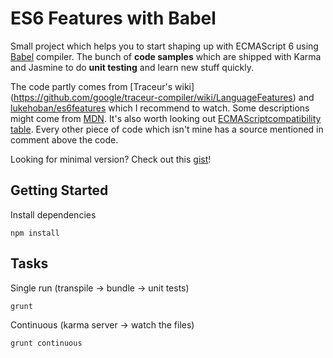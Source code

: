 # ES6 Features with Babel

Small project which helps you to start shaping up with ECMAScript 6 using [Babel](https://babeljs.io/) compiler. The bunch of **code samples** which are shipped with Karma and Jasmine to do **unit testing** and learn new stuff quickly.

The code partly comes from [Traceur's wiki] (https://github.com/google/traceur-compiler/wiki/LanguageFeatures) and [lukehoban/es6features](https://github.com/lukehoban/es6features) which I recommend to watch. Some descriptions might come from [MDN](https://developer.mozilla.org). It's also worth looking out [ECMAScriptcompatibility table](http://kangax.github.io/compat-table/es6/). Every other piece of code which isn't mine has a source mentioned in comment
above the code.

Looking for minimal version? Check out this [gist](https://gist.github.com/MichalZalecki/e740c05ddf9e626c6394)!

## Getting Started

Install dependencies

```
npm install
```

## Tasks

Single run (transpile -> bundle -> unit tests)

```
grunt
```

Continuous (karma server -> watch the files)

```
grunt continuous
```
